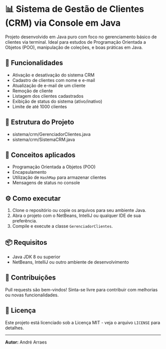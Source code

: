 📊 Sistema de Gestão de Clientes (CRM) via Console em Java
==========================================================

Projeto desenvolvido em Java puro com foco no gerenciamento básico de clientes via terminal. Ideal para estudos de Programação Orientada a Objetos (POO), manipulação de coleções, e boas práticas em Java.

🚀 Funcionalidades
------------------

*   Ativação e desativação do sistema CRM
*   Cadastro de clientes com nome e e-mail
*   Atualização de e-mail de um cliente
*   Remoção de cliente
*   Listagem dos clientes cadastrados
*   Exibição de status do sistema (ativo/inativo)
*   Limite de até 1000 clientes

📁 Estrutura do Projeto
-----------------------

- sistema/crm/GerenciadorClientes.java  
- sistema/crm/SistemaCRM.java

  

🧠 Conceitos aplicados
----------------------

*   Programação Orientada a Objetos (POO)
*   Encapsulamento
*   Utilização de `HashMap` para armazenar clientes
*   Mensagens de status no console

⚙️ Como executar
----------------

1.  Clone o repositório ou copie os arquivos para seu ambiente Java.
2.  Abra o projeto com o NetBeans, IntelliJ ou qualquer IDE de sua preferência.
3.  Compile e execute a classe `GerenciadorClientes`.

📦 Requisitos
-------------

*   Java JDK 8 ou superior
*   NetBeans, IntelliJ ou outro ambiente de desenvolvimento

🤝 Contribuições
----------------

Pull requests são bem-vindos! Sinta-se livre para contribuir com melhorias ou novas funcionalidades.

📄 Licença
----------

Este projeto está licenciado sob a Licença MIT - veja o arquivo `LICENSE` para detalhes.

* * *

**Autor:** André Arraes
